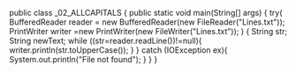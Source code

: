 public class _02_ALLCAPITALS {
    public static void main(String[] args) {
        try(
                BufferedReader reader = new BufferedReader(new FileReader("Lines.txt"));
        PrintWriter writer =new PrintWriter(new FileWriter("Lines.txt"));
        )
        {
         String str;
            String newText;
            while ((str=reader.readLine())!=null){
                writer.println(str.toUpperCase());
            }
        }
        catch (IOException ex){
            System.out.println("File not found");
        }
    }
}
